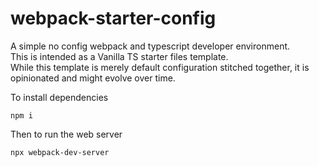 # webpack-starter-config
A simple no config webpack and typescript developer environment.<br>
This is intended as a Vanilla TS starter files template.<br>
While this template is merely default configuration stitched together, it is opinionated and might evolve over time.<br>

To install dependencies


    npm i

Then to run the web server

    npx webpack-dev-server